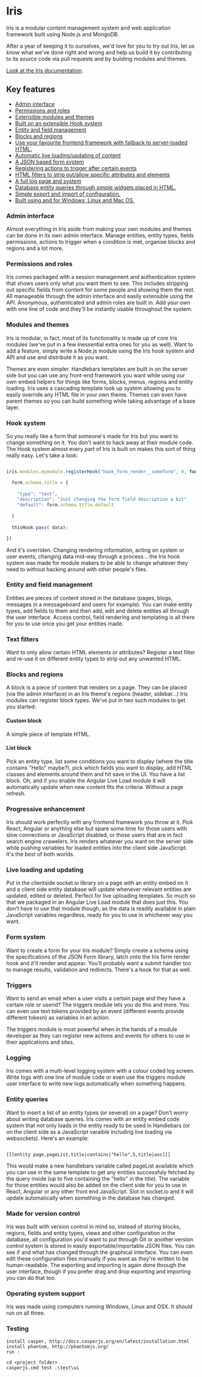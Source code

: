 # Iris

Iris is a modular content management system and web application framework built using Node.js and MongoDB. 

After a year of keeping it to ourselves, we'd love for you to try out Iris, let us know what we've done right and wrong and help us build it by contributing to its source code via pull requests and by building modules and themes.

[Look at the Iris documentation](https://github.com/CityWebConsultants/Iris/wiki).

## Key features

* [Admin interface](#admin-interface)
* [Permissions and roles](#permissions-and-roles)
* [Extensible modules and themes](#modules-and-themes)
* [Built on an extensible Hook system](#hook-system)
* [Entity and field management](#entity-and-field-management)
* [Blocks and regions](#blocks-and-regions)
* [Use your favourite frontend framework with fallback to server-loaded HTML.](#progressive-enhancement)
* [Automatic live loading/updating of content](#live-loading-and-updating)
* [A JSON based form system](#form-system)
* [Registering actions to trigger after certain events](#triggers)
* [HTML filters to strip out/allow specific attributes and elements](#text-filters)
* [A full log page and system](#logging)
* [Database entity queries through simple widgets placed in HTML.](#entity-queries)
* [Simple export and import of configuration.](#made-for-version-control)
* [Built using and for Windows, Linux and Mac OS.](#operating-system-support)

### Admin interface

Almost everything in Iris aside from making your own modules and themes can be done in its own admin interface. Manage entities, entity types, fields permissions, actions to trigger when a condition is met, organise blocks and regions and a lot more.

### Permissions and roles

Iris comes packaged with a session management and authentication system that shows users only what you want them to see. This includes stripping out specific fields from content for some people and showing them the rest. All manageable through the admin interface and easily extensible using the API. Anonymous, authenticated and admin roles are built in. Add your own with one line of code and they'll be instantly usable throughout the system.

### Modules and themes

Iris is modular, in fact, most of its functionality is made up of core Iris modules (we've put in a few inessential extra ones for you as well). Want to add a feature, simply write a Node.js module using the Iris hook system and API and use and distribute it as you want.

Themes are even simpler.  Handlebars templates are built in on the server side but you can use any front-end framework you want while using our own embed helpers for things like forms, blocks, menus, regions and entity loading. Iris uses a cascading template look up system allowing you to easily override any HTML file in your own theme. Themes can even have parent themes so you can build something while taking advantage of a base layer.

### Hook system

So you really like a form that someone's made for Iris but you want to change something on it. You don't want to hack away at their module code. The Hook system almost every part of Iris is built on makes this sort of thing really easy. Let's take a look:

``` JavaScript

iris.modules.mymodule.registerHook("hook_form_render__someform", 0, function(thisHook, form){

  form.schema.title = {
  
    "type": "text",
    "description": "Just changing the form field description a bit"
    "default": form.schema.title.default
  
  }
  
  thisHook.pass( data);

})

```

And it's overriden. Changing rendering information, acting on system or user events, changing data mid-way through a process... the Iris hook system was made for module makers to be able to change whatever they need to without hacking around with other people's files.

### Entity and field management

Entities are pieces of content stored in the database (pages, blogs, messages in a messageboard and users for example). You can make entity types, add fields to them and then add, edit and delete entities all through the user interface. Access control, field rendering and templating is all there for you to use  once you get your entities made.

### Text filters

Want to only allow certain HTML elements or attributes? Register a text filter and re-use it on different entity types to strip out any unwanted HTML.

### Blocks and regions

A block is a piece of content that renders on a page. They can be placed (via the admin interface) in an Iris theme's regions (header, sidebar...) Iris modules can register block types. We've put in two such modules to get you started:

#### Custom block

A simple piece of template HTML.

#### List block

Pick an entity type, list some conditions you want to display (where the title contains "Hello" maybe?), pick which fields you want to display, add HTML classes and elements around them and hit save in the UI. You have a list block. Oh, and if you enable the Angular Live Load module it will automatically update when new content fits the criteria. Without a page refresh.

### Progressive enhancement

Iris should work perfectly with any frontend framework you throw at it. Pick React, Angular or anything else but spare some time for those users with slow connections or JavaScript disabled, or those users that are in fact search engine crawelers. Iris renders whatever you want on the server side while pushing variables for loaded entities into the client side JavaScript. It's the best of both worlds.

### Live loading and updating

Put in the clientside socket.io library on a page with an entity embed on it and a client side entity database will update whenever relevant entities are updated, edited or deleted. Perfect for live uploading templates. So much so that we packaged in an Angular Live Load module that does just this. You don't have to use that module though, as the data is readily available in plain JavaScript variables regardless, ready for you to use in whichever way you want.

### Form system

Want to create a form for your Iris module? Simply create a schema using the specifications of the JSON Form library, latch onto the Iris form render hook and it'll render and appear. You'll probably want a submit handler too to manage results, validation and redirects. There's a hook for that as well.

### Triggers

Want to send an email when a user visits a certain page and they have a certain role or userid? The triggers module lets you do this and more. You can even use text tokens provided by an event (different events provide different tokesn) as variables in an action.

The triggers module is most powerful when in the hands of a module developer as they can register new actions and events for others to use in their applications and sites. 

### Logging

Iris comes with a multi-level logging system with a colour coded log screen. Write logs with one line of module code or even use the triggers module user interface to write new logs automatically when something happens.

### Entity queries

Want to insert a list of an entity types (or several) on a page? Don't worry about writing database queries. Iris comes with an entity embed code system that not only loads in the entity ready to be used in Handlebars (or on the client side as a JavaScript varaible including live loading via websockets). Here's an example:

```

[[[entity page,pageList,title|contains|"hello",5,title|asc]]]

```
This would make a new handlebars variable called pageList available which you can use in the same template to get any entities successfuly fetched by the query inside (up to five containing the "hello" in the title). The variable for those entities would also be added on the client side for you to use in React, Angular or any other front end JavaScript. Slot in socket.io and it will update automatically when something in the database has changed.

### Made for version control

Iris was built with version control in mind so, instead of storing blocks, regions, fields and entity types, views and other configuration in the database, all configuration you'd want to put through Git or another version control system is stored in easily exportable/importable JSON files. You can see if and what has changed through the graphical interface. You can even edit these configuration files manually if you want as they're written to be human-readable. The exporting and importing is again done through the user interface, though if you prefer drag and drop exporting and importing you can do that too.

### Operating system support

Iris was made using computers running Windows, Linux and OSX. It should run on all three.

### Testing

```
install casper, http://docs.casperjs.org/en/latest/installation.html
install phantom, http://phantomjs.org/
run :

cd <project folder>
casperjs.cmd test .\test\ui

```

